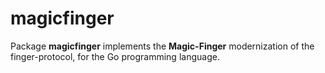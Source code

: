 # magicfinger

Package **magicfinger** implements the **Magic-Finger** modernization of the finger-protocol, for the Go programming language.

